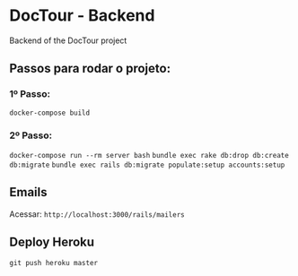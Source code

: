 # DocTour - Backend
Backend of the DocTour project

## Passos para rodar o projeto:
### 1º Passo:
`docker-compose build`

### 2º Passo:
`docker-compose run --rm server bash`
`bundle exec rake db:drop db:create db:migrate`
`bundle exec rails db:migrate populate:setup accounts:setup`

## Emails
Acessar: `http://localhost:3000/rails/mailers`


## Deploy Heroku
`git push heroku master`